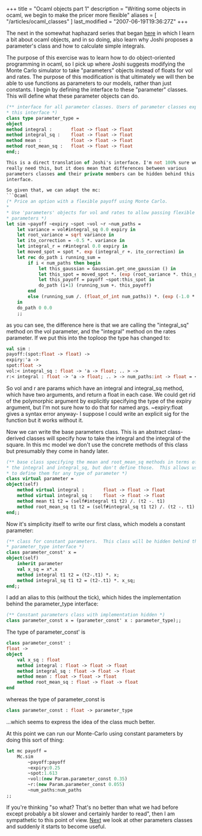 +++
title = "Ocaml objects part 1"
description = "Writing some objects in ocaml, we begin to make the pricer more flexible"
aliases = [ "/articles/ocaml_classes" ]
last_modified = "2007-06-19T19:36:27Z"
+++


The next in the somewhat haphazard series that began [here][5] in which I
learn a bit about ocaml objects, and in so doing, also learn why Joshi
proposes a parameter's class and how to calculate simple integrals.

The purpose of this exercise was to learn how to do object-oriented
programming in ocaml, so I pick up where Joshi suggests modifying the
Monte Carlo simulator to take "parameters" objects instead of floats
for vol and rates. The purpose of this modification is that ultimately
we will then be able to use functions as parameters to our models,
rather than just constants. I begin by defining the interface to these
"parameter" classes. This will define what these parameter objects can
do.
```Ocaml
(** interface for all parameter classes. Users of parameter classes expect
* this interface *)
class type parameter_type =
object
method integral :       float -> float -> float
method integral_sq :    float -> float -> float
method mean :           float -> float -> float
method root_mean_sq :   float -> float -> float
end;;

This is a direct translation of Joshi's interface. I'm not 100% sure we
really need this, but it does mean that differences between various
parameters classes and their private members can be hidden behind this
interface.

So given that, we can adapt the mc:
```Ocaml
(* Price an option with a flexible payoff using Monte Carlo.
*
* Use 'parameters' objects for vol and rates to allow passing flexible
* parameters *)
let sim ~payoff ~expiry ~spot ~vol ~r ~num_paths =
    let variance = vol#integral_sq 0.0 expiry in
    let root_variance = sqrt variance in
    let ito_correction = -0.5 *. variance in
    let integral_r = r#integral 0.0 expiry in
    let moved_spot = spot *. exp (integral_r +. ito_correction) in
    let rec do_path i running_sum =
        if i < num_paths then begin
            let this_gaussian = Gaussian.get_one_gaussian () in
            let this_spot = moved_spot *. (exp (root_variance *. this_gaussian)) in
            let this_payoff = payoff ~spot:this_spot in
            do_path (i+1) (running_sum +. this_payoff)
        end
        else (running_sum /. (float_of_int num_paths)) *. (exp (-1.0 *. integral_r))
    in
    do_path 0 0.0
    ;;
```

as you can see, the difference here is that we are calling the
"integral_sq" method on the vol parameter, and the "integral" method on
the rates parameter. If we put this into the toploop the type has
changed to:
```Ocaml
val sim :
payoff:(spot:float -> float) ->
expiry:'a ->
spot:float ->
vol:< integral_sq : float -> 'a -> float; .. > ->
r:< integral : float -> 'a -> float; .. > -> num_paths:int -> float = <fun>
```

So vol and r are params which have an integral and integral_sq method,
which have two arguments, and return a float in each case. We could get
rid of the polymorphic argument by explicitly specifying the type of
the expiry argument, but I'm not sure how to do that for named args.
~expiry:float gives a syntax error anyway- I suppose I could write an
explicit sig for the function but it works without it.

Now we can write the base parameters class. This is an abstract class-
derived classes will specify how to take the integral and the integral
of the square. In this mc model we don't use the concrete methods of
this class but presumably they come in handy later.
```Ocaml
(** base class specifying the mean and root_mean_sq methods in terms of
* the integral and integral_sq, but don't define those.  This allows us
* to define them for any type of parameter *)
class virtual parameter =
object(self)
    method virtual integral :       float -> float -> float
    method virtual integral_sq :    float -> float -> float
    method mean t1 t2 = (self#integral t1 t2) /. (t2 -. t1)
    method root_mean_sq t1 t2 = (self#integral_sq t1 t2) /. (t2 -. t1)
end;;
```

Now it's simplicity itself to write our first class, which models a
constant parameter:
```Ocaml
(** class for constant parameters.  This class will be hidden behind the
* parameter_type interface *)
class parameter_const' x =
object(self)
    inherit parameter
    val x_sq = x*.x
    method integral t1 t2 = (t2-.t1) *. x;
    method integral_sq t1 t2 = (t2-.t1) *. x_sq;
end;;
```

I add an alias to this (without the tick), which hides the
implementation behind the parameter_type interface:
```Ocaml
(** Constant parameters class with implementation hidden *)
class parameter_const x = (parameter_const' x : parameter_type);;
```

The type of parameter_const' is
```Ocaml
class parameter_const' :
float ->
object
    val x_sq : float
    method integral : float -> float -> float
    method integral_sq : float -> float -> float
    method mean : float -> float -> float
    method root_mean_sq : float -> float -> float
end
```

whereas the type of parameter_const is
```Ocaml
class parameter_const : float -> parameter_type
```

...which seems to express the idea of the class much better.

At this point we can run our Monte-Carlo using constant parameters by
doing this sort of thing:
```Ocaml
let mc payoff =
    Mc.sim
        ~payoff:payoff
        ~expiry:0.25
        ~spot:1.613
        ~vol:(new Param.parameter_const 0.35)
        ~r:(new Param.parameter_const 0.055)
        ~num_paths:num_paths
;;
```

If you're thinking "so what? That's no better than what we had before
except probably a bit slower and certainly harder to read", then I am
sympathetic to this point of view. [Next][6] we look at other parameters
classes and suddenly it starts to become useful.

[1]: http://www.uncarved.com/articles/ocaml_classes
[2]: http://www.uncarved.com/
[3]: http://www.uncarved.com/articles/contact
[4]: http://www.uncarved.com/login/
[5]: http://www.uncarved.com/blog/ocaml_finance.mrk
[6]: http://www.uncarved.com/blog/ocaml_classes_2.mrk
[7]: http://www.uncarved.com/tags/computers
